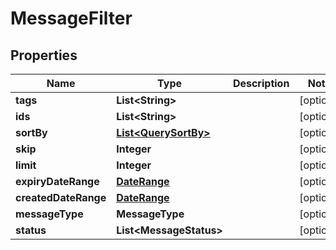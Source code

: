 

# MessageFilter



## Properties

| Name | Type | Description | Notes |
|------------ | ------------- | ------------- | -------------|
|**tags** | **List&lt;String&gt;** |  |  [optional] |
|**ids** | **List&lt;String&gt;** |  |  [optional] |
|**sortBy** | [**List&lt;QuerySortBy&gt;**](QuerySortBy.md) |  |  [optional] |
|**skip** | **Integer** |  |  [optional] |
|**limit** | **Integer** |  |  [optional] |
|**expiryDateRange** | [**DateRange**](DateRange.md) |  |  [optional] |
|**createdDateRange** | [**DateRange**](DateRange.md) |  |  [optional] |
|**messageType** | **MessageType** |  |  [optional] |
|**status** | **List&lt;MessageStatus&gt;** |  |  [optional] |



